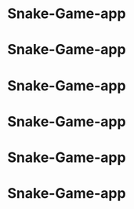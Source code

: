 # Snake-Game-app
# Snake-Game-app
# Snake-Game-app
# Snake-Game-app
# Snake-Game-app
# Snake-Game-app
